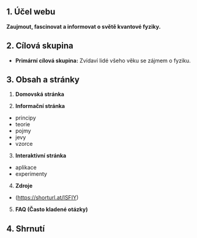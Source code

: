 
## 1. Účel webu
**Zaujmout, fascinovat a informovat o světě kvantové fyziky.**

## 2. Cílová skupina
- **Primární cílová skupina:** Zvídaví lidé všeho věku se zájmem o fyziku.

## 3. Obsah a stránky
1. **Domovská stránka**

2. **Informační stránka**
- principy
- teorie
- pojmy
- jevy
- vzorce

3. **Interaktivní stránka**
- aplikace
- experimenty

4. **Zdroje**
- (https://shorturl.at/lSFIY)
  
5. **FAQ (Často kladené otázky)**

## 4. Shrnutí
